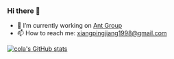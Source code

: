 ### Hi there 👋
- 🔭 I’m currently working on [Ant Group](https://www.antgroup.com/)
- 📫 How to reach me: xiangpingjiang1998@gmail.com

[![cola's GitHub stats](https://github-readme-stats.vercel.app/api?username=xiangpingjiang&hide=stars&show_icons=true)](https://github.com/anuraghazra/github-readme-stats)

<!--
**xiangpingjiang/xiangpingjiang** is a ✨ _special_ ✨ repository because its `README.md` (this file) appears on your GitHub profile.

Here are some ideas to get you started:

- 🔭 I’m currently working on ...
- 🌱 I’m currently learning ...
- 👯 I’m looking to collaborate on ...
- 🤔 I’m looking for help with ...
- 💬 Ask me about ...
- 📫 How to reach me: ...
- 😄 Pronouns: ...
- ⚡ Fun fact: ...
-->
